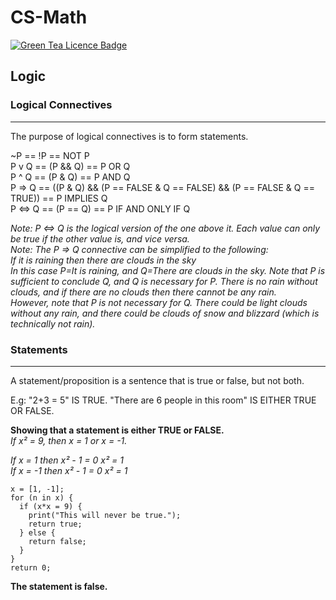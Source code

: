 # CS-Math
[![Green Tea Licence Badge](https://img.shields.io/badge/LICENCE-Green%20Tea-brightgreen.svg?link=https://github.com/DragonStuff/GreenTeaLicence&link=https://github.com/DragonStuff/GreenTeaLicence)](https://github.com/DragonStuff/GreenTeaLicence)

## Logic

### Logical Connectives
___

The purpose of logical connectives is to form statements.

~P == !P == NOT P    
P v Q == (P && Q) == P OR Q    
P ^ Q == (P & Q) == P AND Q    
P => Q == ((P & Q) && (P == FALSE & Q == FALSE) && (P == FALSE & Q == TRUE)) == P IMPLIES Q    
P <=> Q == (P == Q) == P IF AND ONLY IF Q

_Note: P <=> Q is the logical version of the one above it. Each value can only be true if the other value is, and vice versa._    
_Note: The P => Q connective can be simplified to the following:_    
_If it is raining then there are clouds in the sky_    
_In this case P=It is raining, and Q=There are clouds in the sky. Note that P is sufficient to conclude Q, and Q is necessary for P. There is no rain without clouds, and if there are no clouds then there cannot be any rain._    
_However, note that P is not necessary for Q. There could be light clouds without any rain, and there could be clouds of snow and blizzard (which is technically not rain)._    


### Statements
___

A statement/proposition is a sentence that is true or false, but not both.

E.g: "2+3 = 5" IS TRUE. "There are 6 people in this room" IS EITHER TRUE OR FALSE.

__Showing that a statement is either TRUE or FALSE.__    
_If x² = 9, then x = 1 or x = -1._

_If x = 1 then x² - 1 = 0 x² = 1_    
_If x = -1 then x² - 1 = 0 x² = 1_

    x = [1, -1];
    for (n in x) {
      if (x*x = 9) {
        print("This will never be true.");
        return true;
      } else {
        return false;
      }
    }
    return 0;
  

__The statement is false.__


